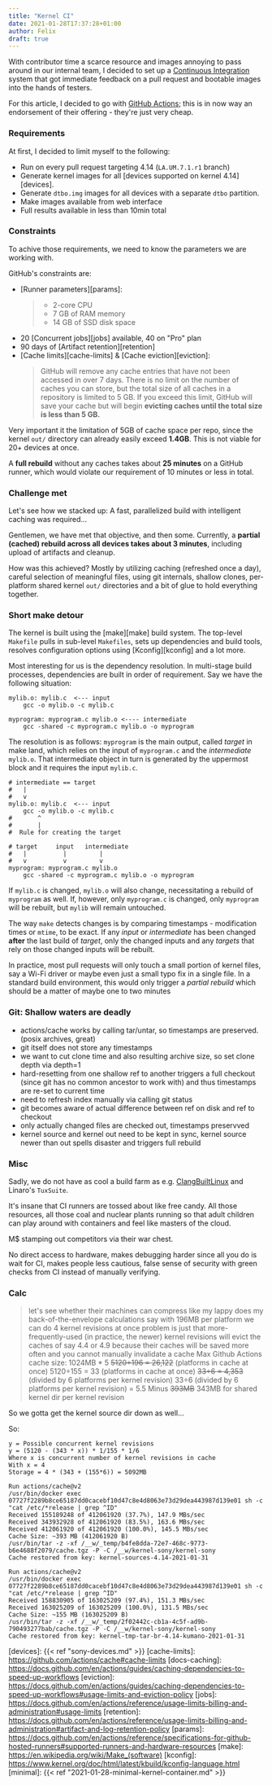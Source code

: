 ```yaml
---
title: "Kernel CI"
date: 2021-01-28T17:37:28+01:00
author: Felix
draft: true
---
```


With contributor time a scarce resource and images annoying to pass around in
our internal team, I decided to set up a [Continuous Integration][ci] system
that got immediate feedback on a pull request and bootable images into the hands
of testers.

For this article, I decided to go with [GitHub Actions][actions]; this is in now
way an endorsement of their offering - they're just very cheap.

### Requirements

At first, I decided to limit myself to the following:

- Run on every pull request targeting 4.14 (`LA.UM.7.1.r1` branch)
- Generate kernel images for all [devices supported on kernel 4.14][devices].
- Generate `dtbo.img` images for all devices with a separate `dtbo` partition.
- Make images available from web interface
- Full results available in less than 10min total

### Constraints

To achive those requirements, we need to know the parameters we are working
with.

GitHub's constraints are:

- [Runner parameters][params]:
  > - 2-core CPU
  > - 7 GB of RAM memory
  > - 14 GB of SSD disk space
- 20 [Concurrent jobs][jobs] available, 40 on "Pro" plan
- 90 days of [Artifact retention][retention]
- [Cache limits][cache-limits] & [Cache eviction][eviction]:
  > GitHub will remove any cache entries that have not been accessed in over 7
  > days. There is no limit on the number of caches you can store, but the total
  > size of all caches in a repository is limited to 5 GB. If you exceed this
  > limit, GitHub will save your cache but will begin **evicting caches until the
  > total size is less than 5 GB.**

Very important it the limitation of 5GB of cache space per repo, since the
kernel `out/` directory can already easily exceed **1.4GB**. This is not viable
for 20+ devices at once.

A **full rebuild** without any caches takes about **25 minutes** on a GitHub
runner, which would violate our requirement of 10 minutes or less in total.

### Challenge met

Let's see how we stacked up: A fast, parallelized build with intelligent caching
was required...

Gentlemen, we have met that objective, and then some.
Currently, a **partial (cached) rebuild across all devices takes about 3
minutes**, including upload of artifacts and cleanup.

How was this achieved? Mostly by utilizing caching (refreshed once a day),
careful selection of meaningful files, using git internals, shallow clones,
per-platform shared kernel `out/` directories and a bit of glue to hold
everything together.

### Short make detour

The kernel is built using the [make][make] build system. The top-level
`Makefile` pulls in sub-level `Makefiles`, sets up dependencies and build tools,
resolves configuration options using [Kconfig][kconfig] and a lot more.

Most interesting for us is the dependency resolution. In multi-stage build
processes, dependencies are built in order of requirement.
Say we have the following situation:

```
mylib.o: mylib.c  <--- input
	gcc -o mylib.o -c mylib.c

myprogram: myprogram.c mylib.o <---- intermediate
	gcc -shared -c myprogram.c mylib.o -o myprogram
```

The resolution is as follows: `myprogram` is the main output, called *target* in
make land, which relies on the input of `myprogram.c` and the *intermediate*
`mylib.o`. That intermediate object in turn is generated by the uppermost block
and it requires the input `mylib.c`.

```
# intermediate == target
#   |
#   v
mylib.o: mylib.c  <--- input
	gcc -o mylib.o -c mylib.c
#       ^
#       |
#  Rule for creating the target

# target     input   intermediate
#   |          |         |
#   v          v         v
myprogram: myprogram.c mylib.o
	gcc -shared -c myprogram.c mylib.o -o myprogram
```

If `mylib.c` is changed, `mylib.o` will also change, necessitating a rebuild of
`myprogram` as well. If, however, only `myprogram.c` is changed, only
`myprogram` will be rebuilt, but `mylib` will remain untouched.

The way `make` detects changes is by comparing timestamps - modification times
or `mtime`, to be exact. If any *input* or *intermediate* has been changed
**after** the last build of *target*, only the changed inputs and any *targets*
that rely on those changed inputs will be rebuilt.

In practice, most pull requests will only touch a small portion of kernel files,
say a Wi-Fi driver or maybe even just a small typo fix in a single file. In a
standard build environment, this would only trigger a *partial rebuild* which
should be a matter of maybe one to two minutes

### Git: Shallow waters are deadly

- actions/cache works by calling tar/untar, so timestamps are preserved. (posix
  archives, great)
- git itself does not store any timestamps
- we want to cut clone time and also resulting archive size, so set clone depth
  via depth=1
- hard-resetting from one shallow ref to another triggers a full checkout (since
  git has no common ancestor to work with) and thus timestamps are re-set to
  current time
- need to refresh index manually via calling git status
- git becomes aware of actual difference between ref on disk and ref to checkout
- only actually changed files are checked out, timestamps preservved
- kernel source and kernel out need to be kept in sync, kernel source newer than
  out spells disaster and triggers full rebuild

### Misc
Sadly, we do not have as cool a build farm as e.g. [ClangBuiltLinux][cbl] and
Linaro's `TuxSuite`.

It's insane that CI runners are tossed about like free candy. All those
resources, all those coal and nuclear plants running so that adult children can
play around with containers and feel like masters of the cloud.

M$ stamping out competitors via their war chest.

No direct access to hardware, makes debugging harder since all you do is wait
for CI, makes people less cautious, false sense of security with green checks
from CI instead of manually verifying.

### Calc

> let's see whether their machines can compress like my lappy does
> my back-of-the-envelope calculations say with 196MB per platform we can do 4 kernel revisions at once
> problem is just that more-frequently-used (in practice, the newer) kernel revisions will evict the caches of say 4.4 or 4.9
> because their caches will be saved more often
> and you cannot manually invalidate a cache
> Max Github Actions cache size: 1024MB * 5
> <strike>5120÷196 = 26,122</strike> (platforms in cache at once)
> 5120÷155 = 33 (platforms in cache at once)
> <strike>33÷6 = 4,353 </strike> (divided by 6 platforms per kernel revision)
> 33÷6 (divided by 6 platforms per kernel revision) = 5.5
> Minus <strike>393MB</strike> 343MB for shared kernel dir per kernel revision

So we gotta get the kernel source dir down as well...

So:
```
y = Possible concurrent kernel revisions
y = (5120 - (343 * x)) * 1/155 * 1/6
Where x is concurrent number of kernel revisions in cache
With x = 4
Storage = 4 * (343 + (155*6)) = 5092MB
```

```
Run actions/cache@v2
/usr/bin/docker exec  07727f2289b8ce65187dd0cacebf10d47c8e4d8063e73d29dea443987d139e01 sh -c "cat /etc/*release | grep ^ID"
Received 155189248 of 412061920 (37.7%), 147.9 MBs/sec
Received 343932928 of 412061920 (83.5%), 163.6 MBs/sec
Received 412061920 of 412061920 (100.0%), 145.5 MBs/sec
Cache Size: ~393 MB (412061920 B)
/usr/bin/tar -z -xf /__w/_temp/b4fe8dda-72e7-468c-9773-b6e4688f2079/cache.tgz -P -C /__w/kernel-sony/kernel-sony
Cache restored from key: kernel-sources-4.14-2021-01-31
```

```
Run actions/cache@v2
/usr/bin/docker exec  07727f2289b8ce65187dd0cacebf10d47c8e4d8063e73d29dea443987d139e01 sh -c "cat /etc/*release | grep ^ID"
Received 158830905 of 163025209 (97.4%), 151.3 MBs/sec
Received 163025209 of 163025209 (100.0%), 131.5 MBs/sec
Cache Size: ~155 MB (163025209 B)
/usr/bin/tar -z -xf /__w/_temp/2f02442c-cb1a-4c5f-ad9b-790493277bab/cache.tgz -P -C /__w/kernel-sony/kernel-sony
Cache restored from key: kernel-tmp-tar-br-4.14-kumano-2021-01-31
```

[actions]: https://github.com/features/actions
[ci]: https://en.wikipedia.org/wiki/Continuous_integration
[cbl]: https://github.com/ClangBuiltLinux/continuous-integration2
[devices]: {{< ref "sony-devices.md" >}}
[cache-limits]: https://github.com/actions/cache#cache-limits
[docs-caching]: https://docs.github.com/en/actions/guides/caching-dependencies-to-speed-up-workflows
[eviction]: https://docs.github.com/en/actions/guides/caching-dependencies-to-speed-up-workflows#usage-limits-and-eviction-policy
[jobs]: https://docs.github.com/en/actions/reference/usage-limits-billing-and-administration#usage-limits
[retention]: https://docs.github.com/en/actions/reference/usage-limits-billing-and-administration#artifact-and-log-retention-policy
[params]: https://docs.github.com/en/actions/reference/specifications-for-github-hosted-runners#supported-runners-and-hardware-resources
[make]: https://en.wikipedia.org/wiki/Make_(software)
[kconfig]: https://www.kernel.org/doc/html/latest/kbuild/kconfig-language.html
[minimal]: {{< ref "2021-01-28-minimal-kernel-container.md" >}}
